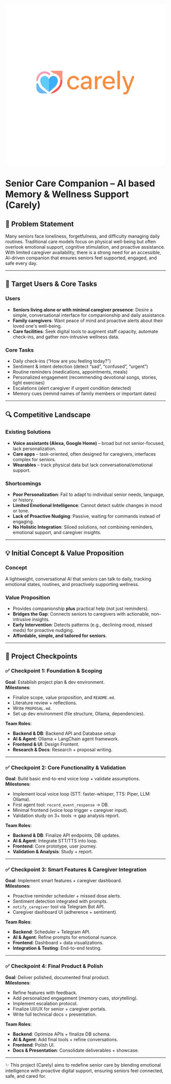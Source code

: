 ![image alt](https://github.com/SALT-Lab-Human-AI/project-check-point-1-nesj/blob/255f07d45498968856e172df8a8ca4d37379c663/Logo.png)

# Senior Care Companion – AI based Memory & Wellness Support (Carely)

## 📝 Problem Statement
Many seniors face loneliness, forgetfulness, and difficulty managing daily routines. Traditional care models focus on physical well-being but often overlook emotional support, cognitive stimulation, and proactive assistance. With limited caregiver availability, there is a strong need for an accessible, AI-driven companion that ensures seniors feel supported, engaged, and safe every day.

---

## 🎯 Target Users & Core Tasks

### Users
- **Seniors living alone or with minimal caregiver presence**: Desire a simple, conversational interface for companionship and daily assistance.  
- **Family caregivers**: Want peace of mind and proactive alerts about their loved one's well-being.  
- **Care facilities**: Seek digital tools to augment staff capacity, automate check-ins, and gather non-intrusive wellness data.  

### Core Tasks
- Daily check-ins (“How are you feeling today?”)  
- Sentiment & intent detection (detect “sad”, “confused”, “urgent”)  
- Routine reminders (medications, appointments, meals)  
- Personalized engagement (recommending devotional songs, stories, light exercises)  
- Escalations (alert caregiver if urgent condition detected)  
- Memory cues (remind names of family members or important dates)  

---

## 🔍 Competitive Landscape

### Existing Solutions
- **Voice assistants (Alexa, Google Home)** – broad but not senior-focused, lack personalization.  
- **Care apps** – task-oriented, often designed for caregivers, interfaces complex for seniors.  
- **Wearables** – track physical data but lack conversational/emotional support.  

### Shortcomings
- **Poor Personalization**: Fail to adapt to individual senior needs, language, or history.  
- **Limited Emotional Intelligence**: Cannot detect subtle changes in mood or tone.  
- **Lack of Proactive Nudging**: Passive, waiting for commands instead of engaging.  
- **No Holistic Integration**: Siloed solutions, not combining reminders, emotional support, and caregiver insights.  

---

## 💡 Initial Concept & Value Proposition

### Concept
A lightweight, conversational AI that seniors can talk to daily, tracking emotional states, routines, and proactively supporting wellness.  

### Value Proposition
- Provides companionship **plus** practical help (not just reminders).  
- **Bridges the Gap**: Connects seniors to caregivers with actionable, non-intrusive insights.  
- **Early Intervention**: Detects patterns (e.g., declining mood, missed meds) for proactive nudging.  
- **Affordable, simple, and tailored for seniors**.  

---

## 📆 Project Checkpoints

### ✅ Checkpoint 1: Foundation & Scoping
**Goal**: Establish project plan & dev environment.  
**Milestones**:
- Finalize scope, value proposition, and `README.md`.  
- Literature review + reflections.  
- Write `PROPOSAL.md`.  
- Set up dev environment (file structure, Ollama, dependencies).  

**Team Roles**:
- **Backend & DB**:  Backend API and Database setup 
- **AI & Agent**: Ollama + LangChain agent framework.  
- **Frontend & UI**: Design Frontent.  
- **Research & Docs**: Research + proposal writing.  

---

### ✅ Checkpoint 2: Core Functionality & Validation
**Goal**: Build basic end-to-end voice loop + validate assumptions.  
**Milestones**:
- Implement local voice loop (STT: faster-whisper, TTS: Piper, LLM: Ollama).  
- First agent tool: `record_event_response` → DB.  
- Minimal frontend (voice loop trigger + caregiver input).  
- Validation study on 3+ tools → gap analysis report.  

**Team Roles**:
- **Backend & DB**: Finalize API endpoints, DB updates.  
- **AI & Agent**: Integrate STT/TTS into loop.  
- **Frontend**: Core prototype, user journey.  
- **Validation & Analysis**: Study + report.  

---

### ✅ Checkpoint 3: Smart Features & Caregiver Integration
**Goal**: Implement smart features + caregiver dashboard.  
**Milestones**:
- Proactive reminder scheduler + missed dose alerts.  
- Sentiment detection integrated with prompts.  
- `notify_caregiver` tool via Telegram Bot API.  
- Caregiver dashboard UI (adherence + sentiment).  

**Team Roles**:
- **Backend**: Scheduler + Telegram API.  
- **AI & Agent**: Refine prompts for emotional nuance.  
- **Frontend**: Dashboard + data visualizations.  
- **Integration & Testing**: End-to-end testing.  

---

### ✅ Checkpoint 4: Final Product & Polish
**Goal**: Deliver polished, documented final product.  
**Milestones**:
- Refine features with feedback.  
- Add personalized engagement (memory cues, storytelling).  
- Implement escalation protocol.  
- Finalize UI/UX for senior + caregiver portals.  
- Write full technical docs + presentation.  

**Team Roles**:
- **Backend**: Optimize APIs + finalize DB schema.  
- **AI & Agent**: Add final tools + refine conversations.  
- **Frontend**: Polish UI.  
- **Docs & Presentation**: Consolidate deliverables + showcase.  

---

✨ This project (Carely) aims to redefine senior care by blending emotional intelligence with proactive digital support, ensuring seniors feel connected, safe, and cared for.
